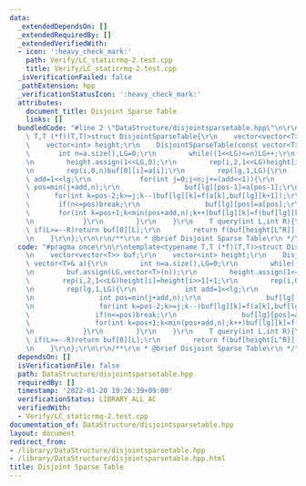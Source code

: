 ```yaml
---
data:
  _extendedDependsOn: []
  _extendedRequiredBy: []
  _extendedVerifiedWith:
  - icon: ':heavy_check_mark:'
    path: Verify/LC_staticrmq-2.test.cpp
    title: Verify/LC_staticrmq-2.test.cpp
  _isVerificationFailed: false
  _pathExtension: hpp
  _verificationStatusIcon: ':heavy_check_mark:'
  attributes:
    document_title: Disjoint Sparse Table
    links: []
  bundledCode: "#line 2 \"DataStructure/disjointsparsetable.hpp\"\n\r\ntemplate<typename\
    \ T,T (*f)(T,T)>struct DisjointSparseTable{\r\n    vector<vector<T>> buf;\r\n\
    \    vector<int> height;\r\n    DisjointSparseTable(const vector<T>& a){\r\n \
    \       int n=a.size(),LG=0;\r\n        while((1<<LG)<=n)LG++;\r\n        buf.assign(LG,vector<T>(n));\r\
    \n        height.assign(1<<LG,0);\r\n        rep(i,2,1<<LG)height[i]=height[i>>1]+1;\r\
    \n        rep(i,0,n)buf[0][i]=a[i];\r\n        rep(lg,1,LG){\r\n            int\
    \ add=1<<lg;\r\n            for(int j=0;j<n;j+=(add<<1)){\r\n                int\
    \ pos=min(j+add,n);\r\n                buf[lg][pos-1]=a[pos-1];\r\n          \
    \      for(int k=pos-2;k>=j;k--)buf[lg][k]=f(a[k],buf[lg][k+1]);\r\n         \
    \       if(n<=pos)break;\r\n                buf[lg][pos]=a[pos];\r\n         \
    \       for(int k=pos+1;k<min(pos+add,n);k++)buf[lg][k]=f(buf[lg][k-1],a[k]);\r\
    \n            }\r\n        }\r\n    }\r\n    T query(int L,int R){\r\n       \
    \ if(L>=--R)return buf[0][L];\r\n        return f(buf[height[L^R]][L],buf[height[L^R]][R]);\r\
    \n    }\r\n};\r\n\r\n/**\r\n * @brief Disjoint Sparse Table\r\n */\n"
  code: "#pragma once\r\n\r\ntemplate<typename T,T (*f)(T,T)>struct DisjointSparseTable{\r\
    \n    vector<vector<T>> buf;\r\n    vector<int> height;\r\n    DisjointSparseTable(const\
    \ vector<T>& a){\r\n        int n=a.size(),LG=0;\r\n        while((1<<LG)<=n)LG++;\r\
    \n        buf.assign(LG,vector<T>(n));\r\n        height.assign(1<<LG,0);\r\n\
    \        rep(i,2,1<<LG)height[i]=height[i>>1]+1;\r\n        rep(i,0,n)buf[0][i]=a[i];\r\
    \n        rep(lg,1,LG){\r\n            int add=1<<lg;\r\n            for(int j=0;j<n;j+=(add<<1)){\r\
    \n                int pos=min(j+add,n);\r\n                buf[lg][pos-1]=a[pos-1];\r\
    \n                for(int k=pos-2;k>=j;k--)buf[lg][k]=f(a[k],buf[lg][k+1]);\r\n\
    \                if(n<=pos)break;\r\n                buf[lg][pos]=a[pos];\r\n\
    \                for(int k=pos+1;k<min(pos+add,n);k++)buf[lg][k]=f(buf[lg][k-1],a[k]);\r\
    \n            }\r\n        }\r\n    }\r\n    T query(int L,int R){\r\n       \
    \ if(L>=--R)return buf[0][L];\r\n        return f(buf[height[L^R]][L],buf[height[L^R]][R]);\r\
    \n    }\r\n};\r\n\r\n/**\r\n * @brief Disjoint Sparse Table\r\n */"
  dependsOn: []
  isVerificationFile: false
  path: DataStructure/disjointsparsetable.hpp
  requiredBy: []
  timestamp: '2022-01-20 19:26:39+09:00'
  verificationStatus: LIBRARY_ALL_AC
  verifiedWith:
  - Verify/LC_staticrmq-2.test.cpp
documentation_of: DataStructure/disjointsparsetable.hpp
layout: document
redirect_from:
- /library/DataStructure/disjointsparsetable.hpp
- /library/DataStructure/disjointsparsetable.hpp.html
title: Disjoint Sparse Table
---
```

